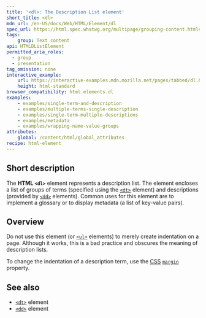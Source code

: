 ```yaml
---
title: '<dl>: The Description List element'
short_title: <dl>
mdn_url: /en-US/docs/Web/HTML/Element/dl
spec_url: https://html.spec.whatwg.org/multipage/grouping-content.html#the-dl-element
tags:
    group: Text content
api: HTMLDListElement
permitted_aria_roles:
  - group
  - presentation
tag_omission: none
interactive_example:
    url: https://interactive-examples.mdn.mozilla.net/pages/tabbed/dl.html
    height: html-standard
browser_compatibility: html.elements.dl
examples:
    - examples/single-term-and-description
    - examples/multiple-terms-single-description
    - examples/single-term-multiple-descriptions
    - examples/metadata
    - examples/wrapping-name-value-groups
attributes:
    global: /content/html/global_attributes
recipe: html-element
---
```


## Short description

The **HTML `<dl>`** element represents a description list. The element
encloses a list of groups of terms (specified using the
[`<dt>`](/en-US/docs/Web/HTML/Element/dt)
element) and descriptions (provided by
[`<dd>`](/en-US/docs/Web/HTML/Element/dd)
elements). Common uses for this element are to implement a glossary or
to display metadata (a list of key-value pairs).

## Overview

Do not use this element (or
[`<ul>`](/en-US/docs/Web/HTML/Element/ul)
elements) to merely create indentation on a page. Although it works,
this is a bad practice and obscures the meaning of description lists.

To change the indentation of a description term, use the
[CSS](/en-US/docs/CSS) [`margin`](/en-US/docs/Web/CSS/margin)
property.

## See also

- [`<dt>`](/en-US/docs/Web/HTML/Element/dt) element
- [`<dd>`](/en-US/docs/Web/HTML/Element/dd) element
